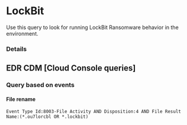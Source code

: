 # LockBit

Use this query to look for running LockBit Ransomware behavior in the environment.

### Details

## EDR CDM [Cloud Console queries]

### Query based on events

#### File rename
```
Event Type Id:8003-File Activity AND Disposition:4 AND File Result Name:(*.ou7lorcbl OR *.lockbit)

```